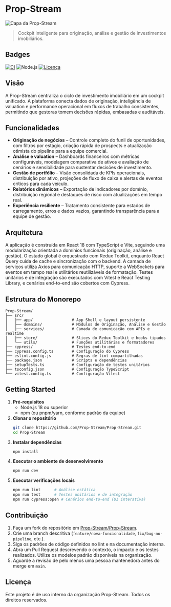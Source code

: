 # Prop-Stream

![Capa da Prop-Stream](./public/prop-stream-cover.png)


> Cockpit inteligente para originação, análise e gestão de investimentos imobiliários.

## Badges

[![CI](https://img.shields.io/github/actions/workflow/status/Prop-Stream/Prop-Stream/ci.yml?branch=main&label=CI)](https://github.com/Prop-Stream/Prop-Stream/actions/workflows/ci.yml)
![Node.js](https://img.shields.io/badge/node-%3E%3D18.0.0-339933?logo=node.js&logoColor=white)
[![Licença](https://img.shields.io/github/license/Prop-Stream/Prop-Stream)](https://github.com/Prop-Stream/Prop-Stream/blob/main/LICENSE)

## Visão

A Prop-Stream centraliza o ciclo de investimento imobiliário em um cockpit unificado. A plataforma conecta dados de originação, inteligência de valuation e performance operacional em fluxos de trabalho consistentes, permitindo que gestoras tomem decisões rápidas, embasadas e auditáveis.

## Funcionalidades

- **Originação de negócios** – Controle completo do funil de oportunidades, com filtros por estágio, criação rápida de prospects e atualização otimista do pipeline para a equipe comercial.
- **Análise e valuation** – Dashboards financeiros com métricas configuráveis, modelagem comparativa de ativos e avaliação de cenários e sensibilidade para sustentar decisões de investimento.
- **Gestão de portfólio** – Visão consolidada de KPIs operacionais, distribuição por ativo, projeções de fluxo de caixa e alertas de eventos críticos para cada veículo.
- **Relatórios dinâmicos** – Exportação de indicadores por domínio, distribuição regional e destaques de risco com atualizações em tempo real.
- **Experiência resiliente** – Tratamento consistente para estados de carregamento, erros e dados vazios, garantindo transparência para a equipe de gestão.

## Arquitetura

A aplicação é construída em React 18 com TypeScript e Vite, seguindo uma modularização orientada a domínios funcionais (originação, análise e gestão). O estado global é orquestrado com Redux Toolkit, enquanto React Query cuida de cache e sincronização com o backend. A camada de serviços utiliza Axios para comunicação HTTP, suporte a WebSockets para eventos em tempo real e utilitários reutilizáveis de formatação. Testes unitários e de integração são executados com Vitest e React Testing Library, e cenários end-to-end são cobertos com Cypress.

## Estrutura do Monorepo

```
Prop-Stream/
├── src/
│   ├── app/                 # App Shell e layout persistente
│   ├── domains/             # Módulos de Originação, Análise e Gestão
│   ├── services/            # Camada de comunicação com APIs e realtime
│   ├── store/               # Slices do Redux Toolkit e hooks tipados
│   └── utils/               # Funções utilitárias e formatadores
├── cypress/                 # Testes end-to-end
├── cypress.config.ts        # Configuração do Cypress
├── eslint.config.js         # Regras de lint compartilhadas
├── package.json             # Scripts e dependências
├── setupTests.ts            # Configuração de testes unitários
├── tsconfig.json            # Configuração TypeScript
└── vitest.config.ts         # Configuração Vitest
```

## Getting Started

1. **Pré-requisitos**
   - Node.js 18 ou superior
   - npm (ou pnpm/yarn, conforme padrão da equipe)
2. **Clonar o repositório**
   ```bash
   git clone https://github.com/Prop-Stream/Prop-Stream.git
   cd Prop-Stream
   ```
3. **Instalar dependências**
   ```bash
   npm install
   ```
4. **Executar o ambiente de desenvolvimento**
   ```bash
   npm run dev
   ```
5. **Executar verificações locais**
   ```bash
   npm run lint      # Análise estática
   npm run test      # Testes unitários e de integração
   npm run cypress:open # Cenários end-to-end (UI interativa)
   ```

## Contribuição

1. Faça um fork do repositório em [Prop-Stream/Prop-Stream](https://github.com/Prop-Stream/Prop-Stream).
2. Crie uma branch descritiva (`feature/nova-funcionalidade`, `fix/bug-no-pipeline`, etc.).
3. Siga os padrões de código definidos no lint e na documentação interna.
4. Abra um Pull Request descrevendo o contexto, o impacto e os testes realizados. Utilize os modelos padrão disponíveis na organização.
5. Aguarde a revisão de pelo menos uma pessoa mantenedora antes do merge em `main`.

## Licença

Este projeto é de uso interno da organização Prop-Stream. Todos os direitos reservados.
